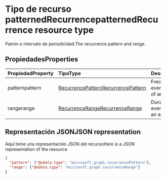 # <a name="patternedrecurrence-resource-type"></a><span data-ttu-id="bdc1e-101">Tipo de recurso patternedRecurrence</span><span class="sxs-lookup"><span data-stu-id="bdc1e-101">patternedRecurrence resource type</span></span>

<span data-ttu-id="bdc1e-102">Patrón e intervalo de periodicidad.</span><span class="sxs-lookup"><span data-stu-id="bdc1e-102">The recurrence pattern and range.</span></span>

## <a name="properties"></a><span data-ttu-id="bdc1e-103">Propiedades</span><span class="sxs-lookup"><span data-stu-id="bdc1e-103">Properties</span></span>
| <span data-ttu-id="bdc1e-104">Propiedad</span><span class="sxs-lookup"><span data-stu-id="bdc1e-104">Property</span></span>     | <span data-ttu-id="bdc1e-105">Tipo</span><span class="sxs-lookup"><span data-stu-id="bdc1e-105">Type</span></span>   |<span data-ttu-id="bdc1e-106">Descripción</span><span class="sxs-lookup"><span data-stu-id="bdc1e-106">Description</span></span>|
|:---------------|:--------|:----------|
|<span data-ttu-id="bdc1e-107">pattern</span><span class="sxs-lookup"><span data-stu-id="bdc1e-107">pattern</span></span>|[<span data-ttu-id="bdc1e-108">RecurrencePattern</span><span class="sxs-lookup"><span data-stu-id="bdc1e-108">RecurrencePattern</span></span>](recurrencepattern.md)|<span data-ttu-id="bdc1e-109">Frecuencia de un evento.</span><span class="sxs-lookup"><span data-stu-id="bdc1e-109">The frequency of an event.</span></span>|
|<span data-ttu-id="bdc1e-110">range</span><span class="sxs-lookup"><span data-stu-id="bdc1e-110">range</span></span>|[<span data-ttu-id="bdc1e-111">RecurrenceRange</span><span class="sxs-lookup"><span data-stu-id="bdc1e-111">RecurrenceRange</span></span>](recurrencerange.md)|<span data-ttu-id="bdc1e-112">Duración de un evento.</span><span class="sxs-lookup"><span data-stu-id="bdc1e-112">The duration of an event.</span></span>|

## <a name="json-representation"></a><span data-ttu-id="bdc1e-113">Representación JSON</span><span class="sxs-lookup"><span data-stu-id="bdc1e-113">JSON representation</span></span>

<span data-ttu-id="bdc1e-114">Aquí tiene una representación JSON del recurso</span><span class="sxs-lookup"><span data-stu-id="bdc1e-114">Here is a JSON representation of the resource</span></span>

<!-- {
  "blockType": "resource",
  "optionalProperties": [

  ],
  "@odata.type": "microsoft.graph.patternedRecurrence"
}-->

```json
{
  "pattern": {"@odata.type": "microsoft.graph.recurrencePattern"},
  "range": {"@odata.type": "microsoft.graph.recurrenceRange"}
}

```

<!-- uuid: 8fcb5dbc-d5aa-4681-8e31-b001d5168d79
2015-10-25 14:57:30 UTC -->
<!-- {
  "type": "#page.annotation",
  "description": "patternedRecurrence resource",
  "keywords": "",
  "section": "documentation",
  "tocPath": ""
}-->